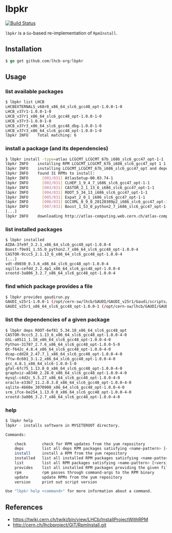 lbpkr
===

[![Build Status](https://drone.io/github.com/lhcb-org/lbpkr/status.png)](https://drone.io/github.com/lhcb-org/lbpkr/latest)

`lbpkr` is a `Go`-based re-implementation of `RpmInstall`.

## Installation

```go
$ go get github.com/lhcb-org/lbpkr
```

## Usage

### list available packages

```sh
$ lbpkr list LHCB
LHCBEXTERNALS_v68r0_x86_64_slc6_gcc48_opt-1.0.0-1-0
LHCB_v37r1-1.0.0-1-0
LHCB_v37r1_x86_64_slc6_gcc48_opt-1.0.0-1-0
LHCB_v37r3-1.0.0-1-0
LHCB_v37r3_x86_64_slc6_gcc48_dbg-1.0.0-1-0
LHCB_v37r3_x86_64_slc6_gcc48_opt-1.0.0-1-0
lbpkr INFO    Total matching: 6
```

### install a package (and its dependencies)

```sh
$ lbpkr install -type=atlas LCGCMT_LCGCMT_67b_i686_slc6_gcc47_opt-1-1
lbpkr INFO    installing RPM LCGCMT_LCGCMT_67b_i686_slc6_gcc47_opt 1 1
lbpkr INFO    installing LCGCMT_LCGCMT_67b_i686_slc6_gcc47_opt and dependencies
lbpkr INFO    found 31 RPMs to install:
lbpkr INFO    	[001/031] AtlasSetup-00.03.74-1
lbpkr INFO    	[002/031] CLHEP_1_9_4_7_i686_slc6_gcc47_opt-1-1
lbpkr INFO    	[003/031] CASTOR_2_1_13_6_i686_slc6_gcc47_opt-1-1
lbpkr INFO    	[004/031] ROOT_5_34_13_i686_slc6_gcc47_opt-1-1
lbpkr INFO    	[005/031] Expat_2_0_1_i686_slc6_gcc47_opt-1-1
lbpkr INFO    	[006/031] GCCXML_0_9_0_20120309p2_i686_slc6_gcc47_opt-1-1
lbpkr INFO    	[007/031] Boost_1_53_0_python2_7_i686_slc6_gcc47_opt-1-1
[...]
lbpkr INFO    downloading http://atlas-computing.web.cern.ch/atlas-computing/links/reposDirectory/lcg/slc6/yum//noarch/AIDA_3_2_1_noarch-1-1.noarch.rpm to /opt/cern-sw/tmp/AIDA_3_2_1_noarch-1-1.rpm
```

### list installed packages

```sh
$ lbpkr installed
AIDA-3fe9f_3.2.1_x86_64_slc6_gcc48_opt-1.0.0-4
Boost-f9e91_1.55.0_python2.7_x86_64_slc6_gcc48_opt-1.0.0-4
CASTOR-9ccc5_2.1.13_6_x86_64_slc6_gcc48_opt-1.0.0-4
[...]
vdt-d9030_0.3.6_x86_64_slc6_gcc48_opt-1.0.0-4
xqilla-cefdd_2.2.4p1_x86_64_slc6_gcc48_opt-1.0.0-4
xrootd-3a806_3.2.7_x86_64_slc6_gcc48_opt-1.0.0-4
```

### find which package provides a file

```sh
$ lbpkr provides gaudirun.py
GAUDI_v25r1-1.0.0-1 (/opt/cern-sw/lhcb/GAUDI/GAUDI_v25r1/Gaudi/scripts/.svn/prop-base/gaudirun.py.svn-base)
GAUDI_v25r1_x86_64_slc6_gcc48_opt-1.0.0-1 (/opt/cern-sw/lhcb/GAUDI/GAUDI_v25r1/InstallArea/x86_64-slc6-gcc48-opt/scripts/gaudirun.py)
```

### list the dependencies of a given package

```sh
$ lbpkr deps ROOT-6ef81_5.34.18_x86_64_slc6_gcc48_opt
CASTOR-9ccc5_2.1.13_6_x86_64_slc6_gcc48_opt-1.0.0-4-0
GSL-a0511_1.10_x86_64_slc6_gcc48_opt-1.0.0-4-0
Python-31787_2.7.6_x86_64_slc6_gcc48_opt-1.0.0-5-0
Qt-f642c_4.8.4_x86_64_slc6_gcc48_opt-1.0.0-4-0
dcap-cdd28_2.47.7_1_x86_64_slc6_gcc48_opt-1.0.0-4-0
fftw-0c601_3.1.2_x86_64_slc6_gcc48_opt-1.0.0-4-0
gcc_4.8.1_x86_64_slc6-1.0.0-1-0
gfal-6fc75_1.13.0_0_x86_64_slc6_gcc48_opt-1.0.0-4-0
graphviz-a8340_2.28.0_x86_64_slc6_gcc48_opt-1.0.0-4-0
mysql-c4d2c_5.5.27_x86_64_slc6_gcc48_opt-1.0.0-4-0
oracle-e33b7_11.2.0.3.0_x86_64_slc6_gcc48_opt-1.0.0-4-0
sqlite-4b60e_3070900_x86_64_slc6_gcc48_opt-1.0.0-4-0
srm_ifce-be254_1.13.0_0_x86_64_slc6_gcc48_opt-1.0.0-4-0
xrootd-3a806_3.2.7_x86_64_slc6_gcc48_opt-1.0.0-4-0
```

### help

```sh
$ lbpkr help
lbpkr - installs software in MYSITEROOT directory.

Commands:

    check       check for RPM updates from the yum repository
    deps        list all deps RPM packages satisfying <name-pattern> [<version-pattern> [<release-pattern>]]
    install     install a RPM from the yum repository
    installed   list all installed RPM packages satisfying <name-pattern> [<version-pattern> [<release-pattern>]]
    list        list all RPM packages satisfying <name-pattern> [<version-pattern> [<release-pattern>]]
    provides    list all installed RPM packages providing the given file
    rpm         rpm passes through command-args to the RPM binary
    update      update RPMs from the yum repository
    version     print out script version

Use "lbpkr help <command>" for more information about a command.
```


## References

- https://twiki.cern.ch/twiki/bin/view/LHCb/InstallProjectWithRPM
- http://cern.ch/lhcbproject/GIT/RpmInstall.git
